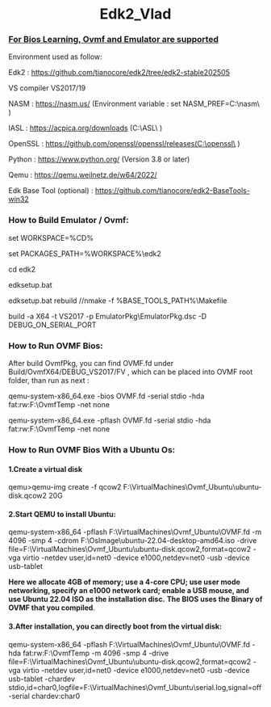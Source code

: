 # <center>Edk2_Vlad<center> #
### <u>For Bios Learning, Ovmf and Emulator are supported</u>

Environment used as follow: 

Edk2 : https://github.com/tianocore/edk2/tree/edk2-stable202505

VS compiler VS2017/19

NASM :  https://nasm.us/ (Environment variable : set NASM_PREF=C:\nasm\ )

IASL : https://acpica.org/downloads (C:\ASL\ )

OpenSSL : https://github.com/openssl/openssl/releases(C:\openssl\ )

Python : https://www.python.org/ (Version 3.8 or later)

Qemu : https://qemu.weilnetz.de/w64/2022/



Edk Base Tool (optional) : https://github.com/tianocore/edk2-BaseTools-win32





### How to Build Emulator / Ovmf:


set WORKSPACE=%CD%

set PACKAGES_PATH=%WORKSPACE%\edk2

cd edk2

edksetup.bat

edksetup.bat rebuild   //nmake -f %BASE_TOOLS_PATH%\Makefile

build -a X64 -t VS2017 -p EmulatorPkg\EmulatorPkg.dsc -D DEBUG_ON_SERIAL_PORT



### How to Run OVMF Bios:

After build OvmfPkg, you can find OVMF.fd under Build/OvmfX64/DEBUG_VS2017/FV , which  can be placed into OVMF root folder, than run as next :

qemu-system-x86_64.exe -bios OVMF.fd -serial stdio -hda fat:rw:F:\OvmfTemp -net none 

qemu-system-x86_64.exe -pflash OVMF.fd -serial stdio -hda fat:rw:F:\OvmfTemp -net none

### How to Run OVMF Bios With a Ubuntu Os:

#### 1.Create a virtual disk

qemu>qemu-img create -f qcow2 F:\VirtualMachines\Ovmf_Ubuntu\ubuntu-disk.qcow2 20G

#### 2.Start QEMU to install Ubuntu:

qemu-system-x86_64 -pflash F:\VirtualMachines\Ovmf_Ubuntu\OVMF.fd -m  4096 -smp 4 -cdrom F:\OsImage\ubuntu-22.04-desktop-amd64.iso -drive  file=F:\VirtualMachines\Ovmf_Ubuntu\ubuntu-disk.qcow2,format=qcow2  -vga virtio -netdev user,id=net0 -device e1000,netdev=net0 -usb -device  usb-tablet

**Here we allocate 4GB of memory; use a 4-core CPU; use user mode  networking, specify an e1000 network card; enable a USB mouse, and use  Ubuntu 22.04 ISO as the installation disc.** **The BIOS uses the Binary of OVMF that you compiled**.

#### 3.After installation, you can directly boot from the virtual disk:

qemu-system-x86_64 -pflash F:\VirtualMachines\Ovmf_Ubuntu\OVMF.fd -hda  fat:rw:F:\OvmfTemp -m 4096 -smp 4 -drive  file=F:\VirtualMachines\Ovmf_Ubuntu\ubuntu-disk.qcow2,format=qcow2  -vga virtio  -netdev user,id=net0 -device e1000,netdev=net0  -usb -device  usb-tablet -chardev  stdio,id=char0,logfile=F:\VirtualMachines\Ovmf_Ubuntu\serial.log,signal=off  -serial chardev:char0





